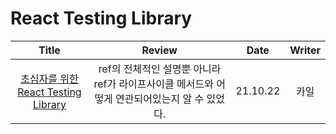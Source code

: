 # React Testing Library

|                                                                  Title                                                                   |                                            Review                                            |   Date   | Writer |
| :--------------------------------------------------------------------------------------------------------------------------------------: | :------------------------------------------------------------------------------------------: | :------: | :----: |
| <a href="https://tecoble.techcourse.co.kr/post/2021-10-22-react-testing-library/" target="_blank">초심자를 위한 React Testing Library<a> | ref의 전체적인 설명뿐 아니라 ref가 라이프사이클 메서드와 어떻게 연관되어있는지 알 수 있었다. | 21.10.22 |  카일  |
